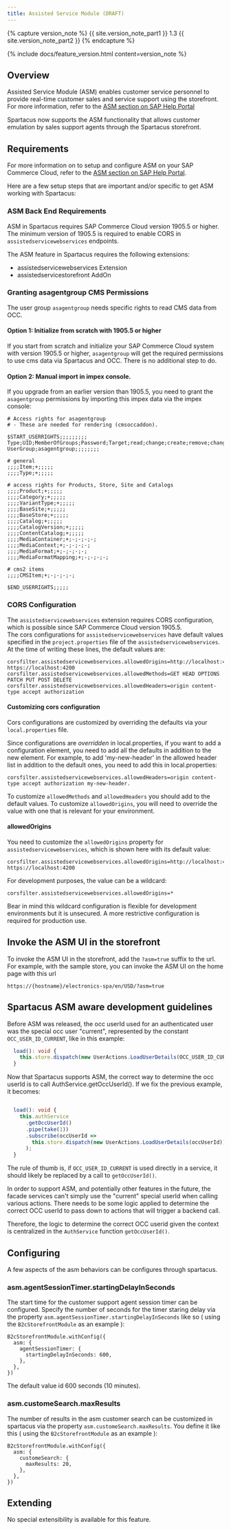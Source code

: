 ```yaml
---
title: Assisted Service Module (DRAFT)
---
```


{% capture version_note %}
{{ site.version_note_part1 }} 1.3 {{ site.version_note_part2 }}
{% endcapture %}

{% include docs/feature_version.html content=version_note %}

## Overview

Assisted Service Module (ASM) enables customer service personnel to provide real-time customer sales and service support using the storefront. For more information, refer to the [ASM section on SAP Help Portal](https://help.sap.com/viewer/9d346683b0084da2938be8a285c0c27a/1905/en-US/8b571515866910148fc18b9e59d3e084.html)

Spartacus now supports the ASM functionality that allows customer emulation by sales support agents through the Spartacus storefront.

## Requirements

For more information on to setup and configure ASM on your SAP Commerce Cloud, refer to the [ASM section on SAP Help Portal](https://help.sap.com/viewer/9d346683b0084da2938be8a285c0c27a/1905/en-US/8b571515866910148fc18b9e59d3e084.html).

Here are a few setup steps that are important and/or specific to get ASM working with Spartacus:

### ASM Back End Requirements

ASM in Spartacus requires SAP Commerce Cloud version 1905.5 or higher. The minimum version of 1905.5 is required to enable CORS in `assistedservicewebservices` endpoints.

The ASM feature in Spartacus requires the following extensions:

- assistedservicewebservices Extension
- assistedservicestorefront AddOn

### Granting asagentgroup CMS Permissions

The user group `asagentgroup` needs specific rights to read CMS data from OCC.

#### Option 1: Initialize from scratch with 1905.5 or higher

If you start from scratch and initialize your SAP Commerce Cloud system with version 1905.5 or higher, `asagentgroup` will get the required permissions to use cms data via Spartacus and OCC. There is no additional step to do.

#### Option 2: Manual import in impex console.

If you upgrade from an earlier version than 1905.5, you need to grant the `asagentgroup` permissions by importing this impex data via the impex console:

```
# Access rights for asagentgroup
# - These are needed for rendering (cmsoccaddon).

$START_USERRIGHTS;;;;;;;;;
Type;UID;MemberOfGroups;Password;Target;read;change;create;remove;change_perm
UserGroup;asagentgroup;;;;;;;;

# general
;;;;Item;+;;;;;
;;;;Type;+;;;;;

# access rights for Products, Store, Site and Catalogs
;;;;Product;+;;;;;
;;;;Category;+;;;;;
;;;;VariantType;+;;;;;
;;;;BaseSite;+;;;;;
;;;;BaseStore;+;;;;;
;;;;Catalog;+;;;;;
;;;;CatalogVersion;+;;;;;
;;;;ContentCatalog;+;;;;;
;;;;MediaContainer;+;-;-;-;-;
;;;;MediaContext;+;-;-;-;-;
;;;;MediaFormat;+;-;-;-;-;
;;;;MediaFormatMapping;+;-;-;-;-;

# cms2 items
;;;;CMSItem;+;-;-;-;-;

$END_USERRIGHTS;;;;;
```

### CORS Configuration

The `assistedservicewebservices` extension requires CORS configuration, which is possible since SAP Commerce Cloud version 1905.5.  
The cors configurations for `assistedservicewebservices` have default values specified in the `project.properties` file of the `assistedservicewebservices`. At the time of writing these lines, the default values are:

```
corsfilter.assistedservicewebservices.allowedOrigins=http://localhost:4200 https://localhost:4200
corsfilter.assistedservicewebservices.allowedMethods=GET HEAD OPTIONS PATCH PUT POST DELETE
corsfilter.assistedservicewebservices.allowedHeaders=origin content-type accept authorization
```

#### Customizing cors configuration

Cors configurations are customized by overriding the defaults via your `local.properties` file.

Since configurations are _overridden_ in local.properties, if you want to add a configuration element, you need to add all the defaults in addition to the new element. For example, to add 'my-new-header' in the allowed header list in addition to the default ones, you need to add this in local.properties:

```
corsfilter.assistedservicewebservices.allowedHeaders=origin content-type accept authorization my-new-header.
```

To customize `allowedMethods` and `allowedHeaders` you should add to the default values.
To customize `allowedOrigins`, you will need to override the value with one that is relevant for your environment.

#### allowedOrigins

You need to customize the `allowedOrigins` property for `assistedservicewebservices`, which is shown here with its default value:

```
corsfilter.assistedservicewebservices.allowedOrigins=http://localhost:4200 https://localhost:4200
```

For development purposes, the value can be a wildcard:

```
corsfilter.assistedservicewebservices.allowedOrigins=*
```

Bear in mind this wildcard configuration is flexible for development environments but it is unsecured. A more restrictive configuration is required for production use.

## Invoke the ASM UI in the storefront

To invoke the ASM UI in the storefront, add the `?asm=true` suffix to the url.
For example, with the sample store, you can invoke the ASM UI on the home page with this url

```
https://{hostname}/electronics-spa/en/USD/?asm=true
```

## Spartacus ASM aware development guidelines

Before ASM was released, the occ userId used for an authenticated user was the special occ user "current", represented by the constant `OCC_USER_ID_CURRENT`, like in this example:

```typescript
  load(): void {
    this.store.dispatch(new UserActions.LoadUserDetails(OCC_USER_ID_CURRENT));
  }
```

Now that Spartacus supports ASM, the correct way to determine the occ userId is to call AuthService.getOccUserId(). If we fix the previous example, it becomes:

```typescript

  load(): void {
    this.authService
      .getOccUserId()
      .pipe(take(1))
      .subscribe(occUserId =>
        this.store.dispatch(new UserActions.LoadUserDetails(occUserId))
      );
  }

```

The rule of thumb is, if `OCC_USER_ID_CURRENT` is used directly in a service, it should likely be replaced by a call to `getOccUserId()`.

In order to support ASM, and potentially other features in the future, the facade services can't simply use the "current" special userId when calling various actions. There needs to be some logic applied to determine the correct OCC userId to pass down to actions that will trigger a backend call.

Therefore, the logic to determine the correct OCC userid given the context is centralized in the `AuthService` function `getOccUserId()`.

## Configuring

A few aspects of the asm behaviors can be configures through spartacus.

### asm.agentSessionTimer.startingDelayInSeconds

The start time for the customer support agent session timer can be configured. Specify the number of seconds for the timer staring delay via the property `asm.agentSessionTimer.startingDelayInSeconds` like so ( using the `B2cStorefrontModule` as an example ):

```
B2cStorefrontModule.withConfig({
  asm: {
    agentSessionTimer: {
      startingDelayInSeconds: 600,
    },
  },
})
```

The default value id 600 seconds (10 minutes).

### asm.customeSearch.maxResults

The number of results in the asm customer search can be customized in spartacus via the property `asm.customeSearch.maxResults`. You define it like this ( using the `B2cStorefrontModule` as an example ):

```
B2cStorefrontModule.withConfig({
  asm: {
    customeSearch: {
      maxResults: 20,
    },
  },
})
```

## Extending

No special extensibility is available for this feature.
